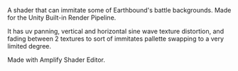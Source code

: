 A shader that can immitate some of Earthbound's battle backgrounds. Made for the Unity Built-in Render Pipeline.

It has uv panning, vertical and horizontal sine wave texture distortion, and fading between 2 textures to sort of immitates pallette swapping to a very limited degree. 

Made with Amplify Shader Editor.
